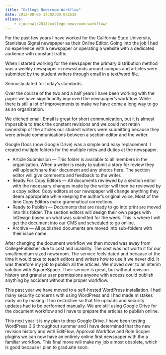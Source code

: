 ```yaml
---
title: "College Newsroom Workflow"
date: 2013-08-05 17:02:00.072518
aliases:
    - /journal/2013/college-newsroom-workflow/
---
```


For the past few years I have worked for the California State University, Stanislaus Signal newspaper as their Online Editor. Going into the job I had no experience with a newspaper or operating a website with a dedicated audience with constant traffic.

<!--more-->

When I started working for the newspaper the primary distribution method was a weekly newspaper in newsstands around campus and articles were submitted by the student writers through email in a text/word file.

Seriously dated for today’s standards.

Over the course of the two and a half years I have been working with the paper we have significantly improved the newspaper’s workflow. While there is still a lot of improvements to make we have come a long way to go as an organization.

We ditched email. Email is great for short communication, but it is almost impossible to track the constant revisions and we could not retain ownership of the articles our student writers were submitting because they were private communications between a section editor and the writer.

Google Docs (now Google Drive) was a simple and easy replacement. I created multiple folders for the multiple roles and duties at the newspaper.

* Article Submission — This folder is available to all members in the organization. When a writer is ready to submit a story for review they will upload/share their document and any photos here. The section editor will give comments and feedback to the writer.
* Ready For Copy Editors — All documents reviewed by a section editor with the necessary changes made by the writer will then be reviewed by a copy editor. Copy editors at our newspaper will change anything they deem appropriate while keeping the author’s original voice. Most of the time Copy Editors make grammatical corrections.
* Ready to Publish — Documents that are ready to go into print are moved into this folder. The section editors will design their own pages with InDesign based on what was submitted for the week. This is where I will get the document into our CMS and scheduled to go online.
* Archive — All published documents are moved into sub-folders with their issue name.

After changing the document workflow we then moved was away from CollegePublisher due to cost and usability. The cost was not worth it for our small/medium sized newsroom. The service feels dated and because of the time it would take to teach editors and writers how to use it we never did. It was therefore my job to publish all the articles. We moved over to an interim solution with SquareSpace. Their service is great, but without revision history and granular user permissions anyone with access could publish anything by accident without the proper workflow.

This past year we have moved to a self-hosted WordPress installation. I had many security concerns with using WordPress and I had made mistakes early on by making it too restrictive so that file uploads and security updates had to be performed manually. We are still using Google Drive for the document workflow and I have to prepare the articles to publish online.

This next year it is my plan to drop Google Drive. I have been testing WordPress 3.6 throughout summer and I have determined that the new revision history and with EditFlow, Approval Workflow and Role Scoper plugins we can now have an entirely online first newspaper with the a familiar workflow. This final move will make my job almost obsolete, which is good because I plan to graduate soon.
